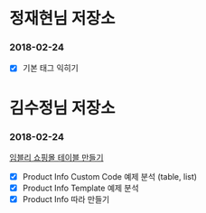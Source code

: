
# 정재현님 저장소

### 2018-02-24
- [x] 기본 태그 익히기

# 김수정님 저장소

### 2018-02-24
[임블리 쇼핑몰 테이블 만들기](http://imvely.com/product/detail.html?product_no=14225&cate_no=113&display_group=1)
- [x] Product Info Custom Code 예제 분석 (table, list)
- [x] Product Info Template 예제 분석
- [x] Product Info 따라 만들기
